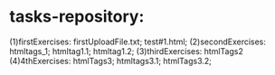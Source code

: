 # tasks-repository:
(1)firstExercises: firstUploadFile.txt; test#1.html;
(2)secondExercises: htmltags_1; htmltag1.1; htmltag1.2;
(3)thirdExercises: htmlTags2
(4)4thExercises: htmlTags3; htmltags3.1; htmlTags3.2;